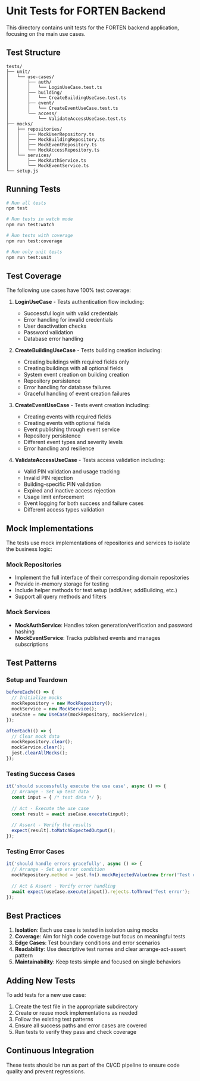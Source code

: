 # Unit Tests for FORTEN Backend

This directory contains unit tests for the FORTEN backend application, focusing on the main use cases.

## Test Structure

```
tests/
├── unit/
│   └── use-cases/
│       ├── auth/
│       │   └── LoginUseCase.test.ts
│       ├── building/
│       │   └── CreateBuildingUseCase.test.ts
│       ├── event/
│       │   └── CreateEventUseCase.test.ts
│       └── access/
│           └── ValidateAccessUseCase.test.ts
├── mocks/
│   ├── repositories/
│   │   ├── MockUserRepository.ts
│   │   ├── MockBuildingRepository.ts
│   │   ├── MockEventRepository.ts
│   │   └── MockAccessRepository.ts
│   └── services/
│       ├── MockAuthService.ts
│       └── MockEventService.ts
└── setup.js
```

## Running Tests

```bash
# Run all tests
npm test

# Run tests in watch mode
npm run test:watch

# Run tests with coverage
npm run test:coverage

# Run only unit tests
npm run test:unit
```

## Test Coverage

The following use cases have 100% test coverage:

1. **LoginUseCase** - Tests authentication flow including:
   - Successful login with valid credentials
   - Error handling for invalid credentials
   - User deactivation checks
   - Password validation
   - Database error handling

2. **CreateBuildingUseCase** - Tests building creation including:
   - Creating buildings with required fields only
   - Creating buildings with all optional fields
   - System event creation on building creation
   - Repository persistence
   - Error handling for database failures
   - Graceful handling of event creation failures

3. **CreateEventUseCase** - Tests event creation including:
   - Creating events with required fields
   - Creating events with optional fields
   - Event publishing through event service
   - Repository persistence
   - Different event types and severity levels
   - Error handling and resilience

4. **ValidateAccessUseCase** - Tests access validation including:
   - Valid PIN validation and usage tracking
   - Invalid PIN rejection
   - Building-specific PIN validation
   - Expired and inactive access rejection
   - Usage limit enforcement
   - Event logging for both success and failure cases
   - Different access types validation

## Mock Implementations

The tests use mock implementations of repositories and services to isolate the business logic:

### Mock Repositories
- Implement the full interface of their corresponding domain repositories
- Provide in-memory storage for testing
- Include helper methods for test setup (addUser, addBuilding, etc.)
- Support all query methods and filters

### Mock Services
- **MockAuthService**: Handles token generation/verification and password hashing
- **MockEventService**: Tracks published events and manages subscriptions

## Test Patterns

### Setup and Teardown
```typescript
beforeEach(() => {
  // Initialize mocks
  mockRepository = new MockRepository();
  mockService = new MockService();
  useCase = new UseCase(mockRepository, mockService);
});

afterEach(() => {
  // Clear mock data
  mockRepository.clear();
  mockService.clear();
  jest.clearAllMocks();
});
```

### Testing Success Cases
```typescript
it('should successfully execute the use case', async () => {
  // Arrange - Set up test data
  const input = { /* test data */ };
  
  // Act - Execute the use case
  const result = await useCase.execute(input);
  
  // Assert - Verify the results
  expect(result).toMatchExpectedOutput();
});
```

### Testing Error Cases
```typescript
it('should handle errors gracefully', async () => {
  // Arrange - Set up error condition
  mockRepository.method = jest.fn().mockRejectedValue(new Error('Test error'));
  
  // Act & Assert - Verify error handling
  await expect(useCase.execute(input)).rejects.toThrow('Test error');
});
```

## Best Practices

1. **Isolation**: Each use case is tested in isolation using mocks
2. **Coverage**: Aim for high code coverage but focus on meaningful tests
3. **Edge Cases**: Test boundary conditions and error scenarios
4. **Readability**: Use descriptive test names and clear arrange-act-assert pattern
5. **Maintainability**: Keep tests simple and focused on single behaviors

## Adding New Tests

To add tests for a new use case:

1. Create the test file in the appropriate subdirectory
2. Create or reuse mock implementations as needed
3. Follow the existing test patterns
4. Ensure all success paths and error cases are covered
5. Run tests to verify they pass and check coverage

## Continuous Integration

These tests should be run as part of the CI/CD pipeline to ensure code quality and prevent regressions.